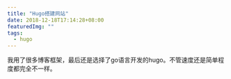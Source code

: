 ```yaml
---
title: "Hugo搭建网站"
date: 2018-12-18T17:14:28+08:00
featuredImg: ""
tags: 
  - hugo
---
```


  我用了很多博客框架，最后还是选择了go语言开发的hugo。不管速度还是简单程度都完全不一样。




